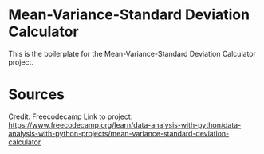 # Mean-Variance-Standard Deviation Calculator

This is the boilerplate for the Mean-Variance-Standard Deviation Calculator project.

# Sources

Credit: Freecodecamp
Link to project: https://www.freecodecamp.org/learn/data-analysis-with-python/data-analysis-with-python-projects/mean-variance-standard-deviation-calculator 